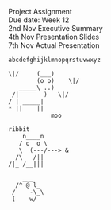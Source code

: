 Project Assignment  
Due date: Week 12  
2nd Nov Executive Summary  
4th Nov Presentation Slides  
7th Nov Actual Presentation  

```
abcdefghijklmnopqrstuvwxyz
```

```
\|/     (___)
        (o o)    \|/
   _____\ ..)
 /|       )   \|/
/ | _____|
* ||    ||
            moo
```

```
ribbit
    n____n
   / o  o \
   \  (---/---> &
  /\   /||
/|_ /__|||
```

```
    ___
  /^ @ l_
 /    -\_\
 [    w/
```
